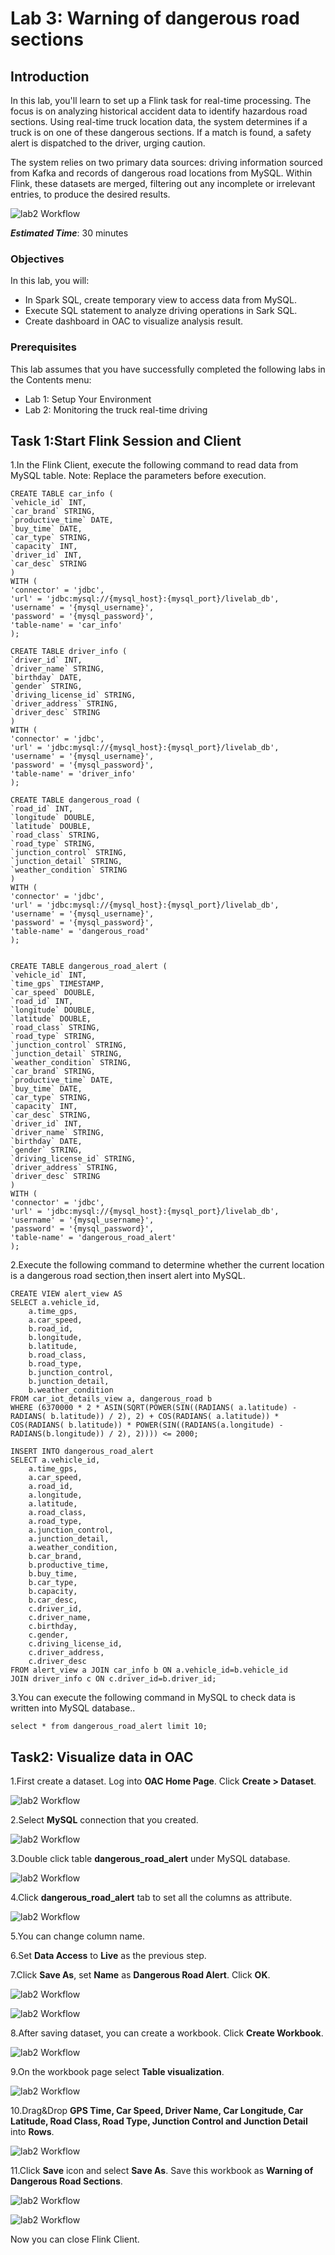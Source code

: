 # Lab 3: Warning of dangerous road sections

## Introduction

In this lab, you'll learn to set up a Flink task for real-time processing. The focus is on analyzing historical accident data to identify hazardous road sections. Using real-time truck location data, the system determines if a truck is on one of these dangerous sections. If a match is found, a safety alert is dispatched to the driver, urging caution.

The system relies on two primary data sources: driving information sourced from Kafka and records of dangerous road locations from MySQL. Within Flink, these datasets are merged, filtering out any incomplete or irrelevant entries, to produce the desired results.

![lab2 Workflow](../workshops/freetier/images/02_lab2_workflow.pngimages/02_lab2_workflow.png)

***Estimated Time***: 30 minutes

### Objectives

In this lab, you will:
- In Spark SQL, create temporary view to access data from MySQL.
- Execute SQL statement to analyze driving operations in Sark SQL.
- Create dashboard in OAC to visualize analysis result.

### Prerequisites
This lab assumes that you have successfully completed the following labs in the Contents menu:
- Lab 1: Setup Your Environment
- Lab 2: Monitoring the truck real-time driving

## Task 1:Start Flink Session and Client
1.In the Flink Client, execute the following command to read data from MySQL table. Note: Replace the parameters before execution.

   ```
   CREATE TABLE car_info (
`vehicle_id` INT,
`car_brand` STRING,
`productive_time` DATE,
`buy_time` DATE,
`car_type` STRING,
`capacity` INT,
`driver_id` INT,
`car_desc` STRING
)
 WITH (
   'connector' = 'jdbc',
   'url' = 'jdbc:mysql://{mysql_host}:{mysql_port}/livelab_db',
   'username' = '{mysql_username}',
   'password' = '{mysql_password}',
   'table-name' = 'car_info'
);

CREATE TABLE driver_info (
`driver_id` INT,
`driver_name` STRING,
`birthday` DATE,
`gender` STRING,
`driving_license_id` STRING,
`driver_address` STRING,
`driver_desc` STRING
)
 WITH (
   'connector' = 'jdbc',
   'url' = 'jdbc:mysql://{mysql_host}:{mysql_port}/livelab_db',
   'username' = '{mysql_username}',
   'password' = '{mysql_password}',
   'table-name' = 'driver_info'
);

CREATE TABLE dangerous_road (
`road_id` INT,
`longitude` DOUBLE,
`latitude` DOUBLE,
`road_class` STRING,
`road_type` STRING,
`junction_control` STRING,
`junction_detail` STRING,
`weather_condition` STRING
)
 WITH (
   'connector' = 'jdbc',
   'url' = 'jdbc:mysql://{mysql_host}:{mysql_port}/livelab_db',
   'username' = '{mysql_username}',
   'password' = '{mysql_password}',
   'table-name' = 'dangerous_road'
);


CREATE TABLE dangerous_road_alert (
`vehicle_id` INT,
`time_gps` TIMESTAMP,
`car_speed` DOUBLE, 
`road_id` INT,
`longitude` DOUBLE,
`latitude` DOUBLE,
`road_class` STRING,
`road_type` STRING,
`junction_control` STRING,
`junction_detail` STRING,
`weather_condition` STRING,
`car_brand` STRING,
`productive_time` DATE,
`buy_time` DATE,
`car_type` STRING,
`capacity` INT,
`car_desc` STRING,
`driver_id` INT,
`driver_name` STRING,
`birthday` DATE,
`gender` STRING,
`driving_license_id` STRING,
`driver_address` STRING,
`driver_desc` STRING
)
 WITH (
   'connector' = 'jdbc',
   'url' = 'jdbc:mysql://{mysql_host}:{mysql_port}/livelab_db',
   'username' = '{mysql_username}',
   'password' = '{mysql_password}',
   'table-name' = 'dangerous_road_alert'
);
   ```
2.Execute the following command to determine whether the current location is a dangerous road section,then insert alert into MySQL.

   ```
   CREATE VIEW alert_view AS
SELECT a.vehicle_id,
	   a.time_gps,
	   a.car_speed,
       b.road_id,
	   b.longitude,
	   b.latitude,
	   b.road_class,
	   b.road_type,
	   b.junction_control,
	   b.junction_detail,
	   b.weather_condition
FROM car_iot_details_view a, dangerous_road b
WHERE (6370000 * 2 * ASIN(SQRT(POWER(SIN((RADIANS( a.latitude) - RADIANS( b.latitude)) / 2), 2) + COS(RADIANS( a.latitude)) * COS(RADIANS( b.latitude)) * POWER(SIN((RADIANS(a.longitude) - RADIANS(b.longitude)) / 2), 2)))) <= 2000;

INSERT INTO dangerous_road_alert 
SELECT a.vehicle_id,
	   a.time_gps,
	   a.car_speed,
       a.road_id,
	   a.longitude,
	   a.latitude,
	   a.road_class,
	   a.road_type,
	   a.junction_control,
	   a.junction_detail,
	   a.weather_condition,
	   b.car_brand,
	   b.productive_time,
	   b.buy_time,
	   b.car_type,
	   b.capacity,
	   b.car_desc,
	   c.driver_id,
	   c.driver_name,
	   c.birthday,
	   c.gender,
	   c.driving_license_id,
	   c.driver_address,
	   c.driver_desc
FROM alert_view a JOIN car_info b ON a.vehicle_id=b.vehicle_id
JOIN driver_info c ON c.driver_id=b.driver_id;

   ```
3.You can execute the following command in MySQL to check data is written into MySQL database..

   ```
  select * from dangerous_road_alert limit 10;
   ```
## Task2: Visualize data in OAC
1.First create a dataset. Log into **OAC Home Page**. Click **Create > Dataset**.

 ![lab2 Workflow](/analytics-ai/big-data/analyze-iot-car/workshops/freetier/images/02_lab2_1.png)
 
2.Select **MySQL** connection that you created.

 ![lab2 Workflow](/analytics-ai/big-data/analyze-iot-car/workshops/freetier/images/02_lab2_2.png)

3.Double click table **dangerous_road_alert** under MySQL database. 

 ![lab2 Workflow](/analytics-ai/big-data/analyze-iot-car/workshops/freetier/images/02_lab2_3.png)

4.Click **dangerous_road_alert** tab to set all the columns as attribute.

 ![lab2 Workflow](/analytics-ai/big-data/analyze-iot-car/workshops/freetier/images/02_lab2_4.png)

5.You can change column name.

6.Set **Data Access** to **Live** as the previous step. 

7.Click **Save As**, set **Name** as **Dangerous Road Alert**. Click **OK**.

![lab2 Workflow](/analytics-ai/big-data/analyze-iot-car/workshops/freetier/images/02_lab2_5.png)

![lab2 Workflow](/analytics-ai/big-data/analyze-iot-car/workshops/freetier/images/02_lab2_6.png)

8.After saving dataset, you can create a workbook. Click **Create Workbook**.

![lab2 Workflow](/analytics-ai/big-data/analyze-iot-car/workshops/freetier/images/02_lab2_7.png)

9.On the workbook page select **Table visualization**.

![lab2 Workflow](/analytics-ai/big-data/analyze-iot-car/workshops/freetier/images/02_lab2_8.png)

10.Drag&Drop **GPS Time, Car Speed, Driver Name, Car Longitude, Car Latitude, Road Class, Road Type, Junction Control and Junction Detail** into **Rows**.

![lab2 Workflow](/analytics-ai/big-data/analyze-iot-car/workshops/freetier/images/02_lab2_9.png)

11.Click **Save** icon and select **Save As**. Save this workbook as **Warning of Dangerous Road Sections**.

![lab2 Workflow](/analytics-ai/big-data/analyze-iot-car/workshops/freetier/images/02_lab2_10.png)

![lab2 Workflow](/analytics-ai/big-data/analyze-iot-car/workshops/freetier/images/02_lab2_11.png)

Now you can close Flink Client.